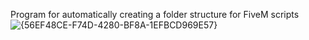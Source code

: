 Program for automatically creating a folder structure for FiveM scripts
![{56EF48CE-F74D-4280-BF8A-1EFBCD969E57}](https://github.com/user-attachments/assets/868271f5-90c3-43dc-859e-820ce50f4342)
